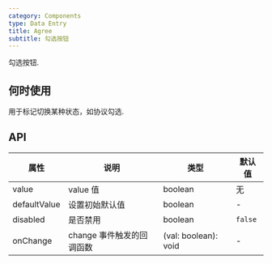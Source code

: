 ```yaml
---
category: Components
type: Data Entry
title: Agree
subtitle: 勾选按钮
---
```


勾选按钮.

## 何时使用

用于标记切换某种状态，如协议勾选.

## API

| 属性         | 说明                      | 类型                 | 默认值  |
| ------------ | ------------------------- | -------------------- | ------- |
| value        | value 值                  | boolean              | 无      |
| defaultValue | 设置初始默认值            | boolean              | -       |
| disabled     | 是否禁用                  | boolean              | `false` |
| onChange     | change 事件触发的回调函数 | (val: boolean): void | -       |
